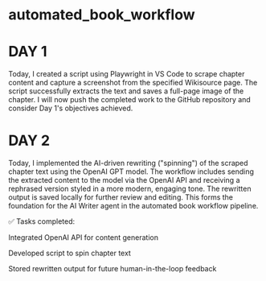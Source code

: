 # automated_book_workflow

# DAY 1
Today, I created a script using Playwright in VS Code to scrape chapter content and capture a screenshot from the specified Wikisource page. The script successfully extracts the text and saves a full-page image of the chapter. I will now push the completed work to the GitHub repository and consider Day 1's objectives achieved.

# DAY 2
Today, I implemented the AI-driven rewriting ("spinning") of the scraped chapter text using the OpenAI GPT model. The workflow includes sending the extracted content to the model via the OpenAI API and receiving a rephrased version styled in a more modern, engaging tone. The rewritten output is saved locally for further review and editing. This forms the foundation for the AI Writer agent in the automated book workflow pipeline.

✅ Tasks completed:

Integrated OpenAI API for content generation

Developed script to spin chapter text

Stored rewritten output for future human-in-the-loop feedback
  
